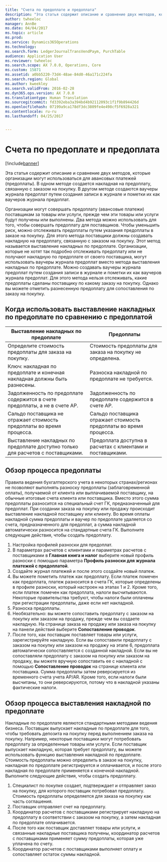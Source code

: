 ```yaml
---
title: "Счета по предоплате и предоплата"
description: "Эта статья содержит описание и сравнение двух методов, которые организации могут использоваться для авансовых платежей (предоплаты). В одном методе создается накладная на предоплату, связанную с заказом на покупку. В другом методе создаются ваучеры журнала предоплат путем создания записи в журнале и пометки их как ваучеров журнала предоплат."
author: twheeloc
manager: AnnBe
ms.date: 04/04/2017
ms.topic: article
ms.prod: 
ms.service: Dynamics365Operations
ms.technology: 
ms.search.form: LedgerJournalTransVendPaym, PurchTable
audience: Application User
ms.reviewer: twheeloc
ms.search.scope: AX 7.0.0, Operations, Core
ms.custom: 15871
ms.assetid: a0bb5220-73d4-48ae-84d0-46a171c224fa
ms.search.region: Global
ms.author: kweekley
ms.search.validFrom: 2016-02-28
ms.dyn365.ops.version: AX 7.0.0
ms.translationtype: Human Translation
ms.sourcegitcommit: fd3392eba3a394bd4b92112093c1f1f9b894426d
ms.openlocfilehash: 07199a9ca178df3dc3809fe4e498cf5f6928a321
ms.contentlocale: ru-ru
ms.lasthandoff: 04/25/2017


---
```


# <a name="prepayment-invoices-vs-prepayments"></a>Счета по предоплате и предоплата

[!include[banner](../includes/banner.md)]


Эта статья содержит описание и сравнение двух методов, которые организации могут использоваться для авансовых платежей (предоплаты). В одном методе создается накладная на предоплату, связанную с заказом на покупку. В другом методе создаются ваучеры журнала предоплат путем создания записи в журнале и пометки их как ваучеров журнала предоплат.

Организации могут совершать предоплату (авансовые платежи) поставщикам за товары или услуги, прежде чем эти товары или услуги будут получены или выполнены. Два метода можно использовать для того, чтобы совершать предоплату для поставщиков. Чтобы уменьшить риск, можно отслеживать предоплаты путем указания предоплаты в заказе на покупку. Для этого метода поставщики должны создавать накладную на предоплату, связанную с заказом на покупку. Этот метод называется выставление накладных по предоплате. Организации, которые не хотят так подробно отслеживать предоплату или не получают накладную по предоплате от своего поставщика, могут использовать ваучеры журнала предоплат вместо метода выставления накладных по предоплате. Можно создавать ваучеры журнала предоплат путем создания записи в журнале и пометки их как ваучеров журнала предоплат. Для этого метода нельзя отслеживать, какие предоплаты сделаны поставщику по какому заказу на покупку. Однако вы можете отметить разнесенную предоплату для сопоставления по заказу на покупку.

## <a name="when-to-use-prepayment-invoicing-vs-prepayments"></a>Когда использовать выставление накладных по предоплате по сравнению с предоплатой
| Выставление накладных по предоплате                                                                | Предоплаты                                                              |
|-------------------------------------------------------------------------------------|--------------------------------------------------------------------------|
| Определите стоимость предоплаты для заказа на покупку.                                    | Стоимость предоплаты для заказа на покупку не определена.                    |
| Ключ: накладная по предоплате и конечная накладная должны быть разнесены.                       | Разноска накладной по предоплате не требуется.                                    |
| Задолженность по предоплате содержится в счете предоплаты, а не в счете AP. | Задолженность по предоплате содержится в счете AP.                  |
| Сальдо поставщика не отражает стоимость предоплаты во время процесса.     | Сальдо поставщика отражает стоимость предоплаты во время процесса. |
| Выставление накладных по предоплате доступно только для расчетов с поставщиками.                         | Предоплата доступна в расчетах с клиентами и поставщиками.    |

## <a name="overview-of-the-prepayment-process"></a>Обзор процесса предоплаты
Правила ведения бухгалтерского учета в некоторых странах/регионах не позволяют выполнять разноску предоплаты (заблаговременной оплаты), получаемой от клиента или выплачиваемой поставщику, на обычные итоговые счета клиента или поставщика. Вместо этого сумма предоплаты разносится на специальный счет ГК, предназначенный для предоплат. При создании заказа на покупку или продажу происходит выставление накладной поставщику или клиенту. Во время оплаты накладной сумма предоплаты и ваучер по предоплате удаляется со счета, предназначенного для предоплат, а сумма накладной автоматически разносится на стандартные счета ГК. Выполните следующие действия, чтобы создать предоплату.

1.  Настройка профилей разноски для предоплат.
2.  В параметрах расчетов с клиентами и параметрах расчетов с поставщиками в **Главная книга и налог** выберите новый профиль разноски с помощью параметра **Профиль разноски для журнала платежей с предоплатой**.
3.  Создайте журнал платежей и после этого создайте новый платеж.
4.  Вы можете пометить платеж как предоплату. Если платеж помечен как предоплата, платеж разносится в счета ГК, которые определены в профиле разноски, который настроен на этапах 1 и 2. Кроме того, если платеж помечен как предоплата, налоги высчитываются. Некоторые правительства требуют, чтобы налоги были оплачены при регистрации предоплаты, даже если нет накладной.
5.  Разноска предоплаты.
6.  Необязательно: вы можете сопоставить предоплату с заказом на покупку или заказом на продажу, прежде чем вы создаете накладную. На странице заказа на продажу или заказа на покупку на панели действий выберите **Сопоставление проводок**.
7.  После того, как поставщик поставляет товары или услуги, зарегистрируйте накладную. Если вы сопоставили предоплату с заказом на покупку или заказом на продажу на этапе 6, предоплата автоматически сопоставляется с созданной накладной. Если вы не сопоставляли предоплату с заказом на покупку или заказом на продажу, вы можете вручную сопоставить ее с накладной с помощью **Сопоставление проводок** на странице клиента или поставщика. Сумма предоплаты затем реверсируется из временного счета учета AP/AR. Кроме того, если налоги были высчитаны, то они реверсируются, потому что в накладной указаны фактические налоги.

## <a name="overview-of-the-prepayment-invoicing-process"></a>Обзор процесса выставления накладной по предоплате
Накладные по предоплате являются стандартными методами ведения бизнеса. Поставщик выпускает накладные по предоплате для того, чтобы требовать депозита на покупку перед выполнением заказа на покупку. Например, некоторые поставщики могут потребовать предоплату за определенные товары или услуги. Если поставщик выпускает накладную, которая требует предоплату, вы можете использовать функцию выставления накладной по предоплате. Стоимость предоплаты можно определить в заказе на покупку, накладная по предоплате регистрируется и оплачивается, и после этого накладная по предоплате применяется к конечной накладной. Выполните следующие действия, чтобы создать предоплату.

1.  Специалист по покупке создает, подтверждает и отправляет заказ на покупку, для которого поставщик потребовал предоплату. Стоимость предоплаты определяется для заказа на покупку как часть соглашения.
2.  Поставщик отправляет счет на предоплату.
3.  Координатор расчетов с поставщиками регистрирует накладную на предоплату в соответствии с заказом на покупку, а затем накладная по предоплате оплачивается.
4.  После того как поставщик доставляет товары или услуги, и связанные накладные поставщика получены, координатор расчетов с поставщиками применяет сумму предоплаты, которая уже уплачена по счету.
5.  Координатор расчетов с поставщиками выполняет оплату и сопоставляет остаток суммы накладной.





